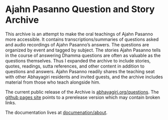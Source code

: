 # Ajahn Pasanno Question and Story Archive

This archive is an attempt to make the oral teachings of Ajahn Pasanno more accessible. It contains transcriptions/summaries of questions asked and audio recordings of Ajahn Pasanno’s answers. The questions are organized by event and tagged by subject. The stories Ajahn Pasanno tells in the course of answering Dhamma questions are often as valuable as the questions themselves. Thus I expanded the archive to include stories, quotes, readings, sutta references, and other content in addition to questions and answers. Ajahn Pasanno readily shares the teaching seat with other Abhayagiri residents and invited guests, and the archive includes material from those who teach alongside him.

The current public release of the Archive is [abhayagiri.org/questions](https://abhayagiri.org/questions). The [github pages site](https://kaccana-bhikkhu.github.io/qs-archive/) points to a prerelease version which may contain broken links.

The documentation lives at [documenation/about](documentation/about).
